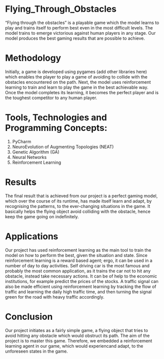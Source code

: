 # Flying_Through_Obstacles
“Flying through the obstacles” is a playable game which the model learns to play and trains itself to perform best even in the most difficult levels. The model trains to emerge victorious against human players in any stage. Our model produces the best gaming results that are possible to achieve.

# Methodology
Initially, a game is developed using pygames (add other libraries here) which enables the player to play a game of avoiding to collide with the obstacles encountered on the path. Next, the model uses reinforcement learning to train and learn to play the game in the best achievable way. Once the model completes its learning, it becomes the perfect player and is the toughest competitor to any human player.

# Tools, Technologies and Programming Concepts:
1. PyCharm
2. NeuroEvolution of Augmenting Topologies (NEAT)
3. Genetic Algorithm (GA)
4. Neural Networks
5. Reinforcement Learning

# Results
The final result that is achieved from our project is a perfect gaming model, which over the course of its runtime, has made itself learn and adapt, by recognising the patterns, to the ever-changing situations in the game. It basically helps the flying object avoid colliding with the obstacle, hence keep the game going on indefinitely.

# Applications
Our project has used reinforcement learning as the main tool to train the model on how to perform the best, given the situation and state. Since reinforcement learning is a reward based agent; ergo, it can be used in a number of day to day activities. Self driving car is the most famous and probably the most common application, as it trains the car not to hit any obstacle, instead take necessary actions. It can be of help to the economic institutions, for example predict the prices of the stocks. A traffic signal can also be made efficient using reinforcement learning by tracking the flow of traffic and learning the daily high traffic time, and then turning the signal green for the road with heavy traffic accordingly.

# Conclusion
Our project initiates as a fairly simple game, a flying object that tries to avoid hitting any obstacle which would obstruct its path. The aim of the project is to master this game. Therefore, we embedded a reinforcement learning agent in our game, which would experiencand adapt, to the unforeseen states in the game.

